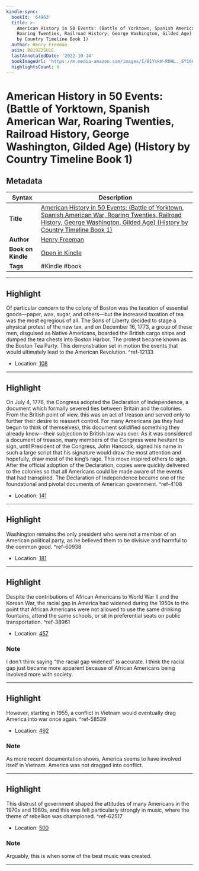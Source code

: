 ```yaml
---
kindle-sync:
  bookId: '64963'
  title: >-
    American History in 50 Events: (Battle of Yorktown, Spanish American War,
    Roaring Twenties, Railroad History, George Washington, Gilded Age) (History
    by Country Timeline Book 1)
  author: Henry Freeman
  asin: B019Z2SU1E
  lastAnnotatedDate: '2022-10-14'
  bookImageUrl: 'https://m.media-amazon.com/images/I/81YskW-R0HL._SY160.jpg'
  highlightsCount: 6
---
```

# American History in 50 Events: (Battle of Yorktown, Spanish American War, Roaring Twenties, Railroad History, George Washington, Gilded Age) (History by Country Timeline Book 1)

## Metadata

| Syntax | Description |
| ---------- | ---------- |
| **Title** | [American History in 50 Events: (Battle of Yorktown, Spanish American War, Roaring Twenties, Railroad History, George Washington, Gilded Age) (History by Country Timeline Book 1)](https://www.amazon.com/dp/B019Z2SU1E?&linkCode=ll1&tag=jwtwkm-20&language=en_US&ref_=as_li_ss_tl) |
| **Author** | [Henry Freeman](https://www.amazon.com/Henry-Freeman/e/B00MEJEQ1O/ref=dp_byline_cont_ebooks_1) |
| **Book on Kindle** | <a href="kindle://book?action=open&asin=B019Z2SU1E" target="_blank">Open in Kindle</a> |
| **Tags** | #Kindle #book |

---

## Highlight

Of particular concern to the colony of Boston was the taxation of essential goods—paper, wax, sugar, and others—but the increased taxation of tea was the most egregious of all. The Sons of Liberty decided to stage a physical protest of the new tax, and on December 16, 1773, a group of these men, disguised as Native Americans, boarded the British cargo ships and dumped the tea chests into Boston Harbor. The protest became known as the Boston Tea Party. This demonstration set in motion the events that would ultimately lead to the American Revolution. ^ref-12133

- Location: [108](kindle://book?action=open&asin=B019Z2SU1E&location=108)

---
## Highlight

On July 4, 1776, the Congress adopted the Declaration of Independence, a document which formally severed ties between Britain and the colonies. From the British point of view, this was an act of treason and served only to further their desire to reassert control. For many Americans (as they had begun to think of themselves), this document solidified something they already knew—their subjection to British law was over. As it was considered a document of treason, many members of the Congress were hesitant to sign, until President of the Congress, John Hancock, signed his name in such a large script that his signature would draw the most attention and hopefully, draw most of the king’s rage. This move inspired others to sign. After the official adoption of the Declaration, copies were quickly delivered to the colonies so that all Americans could be made aware of the events that had transpired. The Declaration of Independence became one of the foundational and pivotal documents of American government. ^ref-4108

- Location: [141](kindle://book?action=open&asin=B019Z2SU1E&location=141)

---
## Highlight

Washington remains the only president who were not a member of an American political party, as he believed them to be divisive and harmful to the common good. ^ref-60938

- Location: [181](kindle://book?action=open&asin=B019Z2SU1E&location=181)

---
## Highlight

Despite the contributions of African Americans to World War II and the Korean War, the racial gap in America had widened during the 1950s to the point that African Americans were not allowed to use the same drinking fountains, attend the same schools, or sit in preferential seats on public transportation. ^ref-38961

- Location: [457](kindle://book?action=open&asin=B019Z2SU1E&location=457)

### Note
I don't think saying "the racial gap widened" is accurate. I think the racial gap just became more apparent because of African Americans being involved more with society.

---
## Highlight

However, starting in 1955, a conflict in Vietnam would eventually drag America into war once again. ^ref-58539

- Location: [492](kindle://book?action=open&asin=B019Z2SU1E&location=492)

### Note
As more recent documentation shows, America seems to have involved itself in Vietnam. America was not dragged into conflict.

---
## Highlight

This distrust of government shaped the attitudes of many Americans in the 1970s and 1980s, and this was felt particularly strongly in music, where the theme of rebellion was championed. ^ref-62517

- Location: [500](kindle://book?action=open&asin=B019Z2SU1E&location=500)

### Note
Arguably, this is when some of the best music was created.

---
